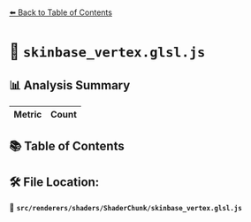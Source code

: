 [⬅️ Back to Table of Contents](../../../../index.md)

# 📄 `skinbase_vertex.glsl.js`

## 📊 Analysis Summary

| Metric | Count |
|--------|-------|

## 📚 Table of Contents


## 🛠️ File Location:
📂 **`src/renderers/shaders/ShaderChunk/skinbase_vertex.glsl.js`**